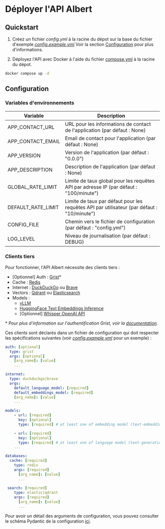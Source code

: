 # Déployer l'API Albert

## Quickstart

1. Créez un fichier *config.yml* à la racine du dépot sur la base du fichier d'exemple *[config.example.yml](./config.example.yml)* Voir la section [Configuration](#configuration) pour plus d'informations.

2. Déployez l'API avec Docker à l'aide du fichier [compose.yml](../compose.yml) à la racine du dépot.

  ```bash
  docker compose up -d
  ```

## Configuration

### Variables d'environnements

| Variable | Description |
| --- | --- |
| APP_CONTACT_URL | URL pour les informations de contact de l'application (par défaut : None) |
| APP_CONTACT_EMAIL | Email de contact pour l'application (par défaut : None) |
| APP_VERSION | Version de l'application (par défaut : "0.0.0") |
| APP_DESCRIPTION | Description de l'application (par défaut : None) |
| GLOBAL_RATE_LIMIT | Limite de taux global pour les requêtes API par adresse IP (par défaut : "100/minute") |
| DEFAULT_RATE_LIMIT | Limite de taux par défaut pour les requêtes API par utilisateur (par défaut : "10/minute") |
| CONFIG_FILE | Chemin vers le fichier de configuration (par défaut : "config.yml") |
| LOG_LEVEL | Niveau de journalisation (par défaut : DEBUG) |


### Clients tiers

Pour fonctionner, l'API Albert nécessite des clients tiers :

* [Optionnel] Auth : [Grist](https://www.getgrist.com/)*
* Cache : [Redis](https://redis.io/)
* Internet : [DuckDuckGo](https://duckduckgo.com/) ou [Brave](https://search.brave.com/)
* Vectors : [Qdrant](https://qdrant.tech/) ou [Elasticsearch](https://www.elastic.co/fr/products/elasticsearch)
* Models :
  * [vLLM](https://github.com/vllm-project/vllm)
  * [HuggingFace Text Embeddings Inference](https://github.com/huggingface/text-embeddings-inference)
  * [Optionnel] [Whisper OpenAI API](https://github.com/etalab-ia/whisper-openai-api)

\* *Pour plus d'information sur l'authentification Grist, voir la [documentation](./security.md).*

Ces clients sont déclarés dans un fichier de configuration qui doit respecter les  spécifications suivantes (voir *[config.example.yml](./config.example.yml)* pour un exemple) :

```yaml
auth: [optional]
  type: grist
  args: [optional] 
    [arg_name]: [value]
    ...

internet:
  type: duckduckgo|brave
  args:
    default_language_model: [required]
    default_embeddings_model: [required]
    [arg_name]: [value]
    ...

models:
    - url: [required]
      key: [optional]
      type: [required] # at least one of embedding model (text-embeddings-inference)

    - url: [required] 
      key: [optional]
      type: [required] # at least one of language model (text-generation)
    ...

databases:
  cache: [required]
    type: redis
    args: [required] 
      [arg_name]: [value]
      ...
    
 search: [required]
    type: elastic|qdrant
    args: [required] 
      [arg_name]: [value]
      ...
```

Pour avoir un détail des arguments de configuration, vous pouvez consulter le schéma Pydantic de la configuration [ici](../app/schemas/config.py).
